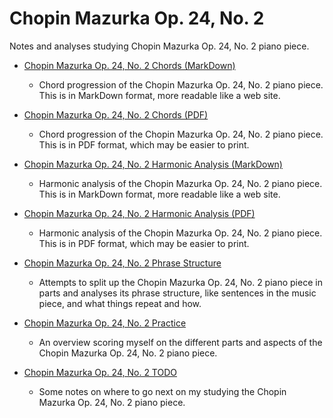 Chopin Mazurka Op. 24, No. 2
============================

Notes and analyses studying Chopin Mazurka Op. 24, No. 2 piano piece.

- [Chopin Mazurka Op. 24, No. 2 Chords (MarkDown)](chopin-mazurka-op-24-no-2-chords.md)

    - Chord progression of the Chopin Mazurka Op. 24, No. 2 piano piece. This is in MarkDown format, more readable like a web site.

- [Chopin Mazurka Op. 24, No. 2 Chords (PDF)](chopin-mazurka-op-24-no-2-chords.pdf)

    - Chord progression of the Chopin Mazurka Op. 24, No. 2 piano piece. This is in PDF format, which may be easier to print.

- [Chopin Mazurka Op. 24, No. 2 Harmonic Analysis (MarkDown)](chopin-mazurka-op-24-no-2-harmonic-analysis.md)

    - Harmonic analysis of the Chopin Mazurka Op. 24, No. 2 piano piece. This is in MarkDown format, more readable like a web site.

- [Chopin Mazurka Op. 24, No. 2 Harmonic Analysis (PDF)](chopin-mazurka-op-24-no-2-harmonic-analysis.pdf)

    - Harmonic analysis of the Chopin Mazurka Op. 24, No. 2 piano piece. This is in PDF format, which may be easier to print.

- [Chopin Mazurka Op. 24, No. 2 Phrase Structure](chopin-mazurka-op-24-no-2-phrase-structure.md)

    - Attempts to split up the Chopin Mazurka Op. 24, No. 2 piano piece in parts and analyses its phrase structure, like sentences in the music piece, and what things repeat and how.

- [Chopin Mazurka Op. 24, No. 2 Practice](chopin-mazurka-op-24-no-2-practice.md)
    
    - An overview scoring myself on the different parts and aspects of the Chopin Mazurka Op. 24, No. 2 piano piece.

- [Chopin Mazurka Op. 24, No. 2 TODO](chopin-mazurka-op-24-no-2-todo.md)

    - Some notes on where to go next on my studying the Chopin Mazurka Op. 24, No. 2 piano piece.